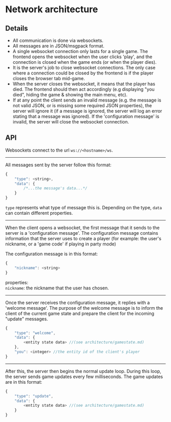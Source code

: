 # Network architecture

## Details
- All communication is done via websockets.
- All messages are in JSON/msgpack format.
- A single websocket connection only lasts for a single game. The frontend opens the websocket when the user clicks 'play', and  the connection is closed when the game ends (or when the player dies).
- It is the server's job to close websocket connections. The only case where a connection could be closed by the frontend is if the player closes the browser tab mid-game.
- When the server closes the websocket, it means that the player has died. The frontend should then act accordingly (e.g displaying "you died", hiding the game & showing the main menu, etc).
- If at any point the client sends an invalid message (e.g. the message is not valid JSON, or is missing some required JSON properties), the server will ignore it (if a message is ignored, the server will log an error stating that a message was ignored). If the 'configuration message' is invalid, the server will close the websocket connection.

## API
Websockets connect to the url `ws://<hostname>/ws`.

---

All messages sent by the server follow this format:
<!-- The code here is actually JSON, but javascript highlighting is used to allow comments -->
```JavaScript
{
	"type": <string>,
	"data": {
		/*...the message's data...*/
	}
}
```
`type` represents what type of message this is. Depending on the type, `data` can contain different properties.

---

When the client opens a websocket, the first message that it sends to the server is a 'configuration message'. The configuration message contains information that the server uses to create a player (for example: the user's nickname, or a 'game code' if playing in party mode)

The configuration message is in this format:
<!-- The code here is actually JSON, but javascript highlighting displays better -->
```JavaScript
{
	"nickname": <string>
}
```
properties:<br>
`nickname`: the nickname that the user has chosen.

---

Once the server receives the configuration message, it replies with a 'welcome message'. The purpose of the welcome message is to inform the client of the current game state and prepare the client for the incoming "update" messages.
<!-- The code here is actually JSON, but javascript highlighting is used to allow comments -->
```JavaScript
{
	"type": "welcome",
	"data": {
		<entity state data> //(see architecture/gamestate.md)
	},
	"you": <integer> //the entity id of the client's player
}
```

---

After this, the server then begins the normal update loop. During this loop, the server sends game updates every few milliseconds. The game updates are in this format:
<!-- The code here is actually JSON, but javascript highlighting is used to allow comments -->
```JavaScript
{
	"type": "update",
	"data": {
		<entity state data> //(see architecture/gamestate.md)
	}
}
```